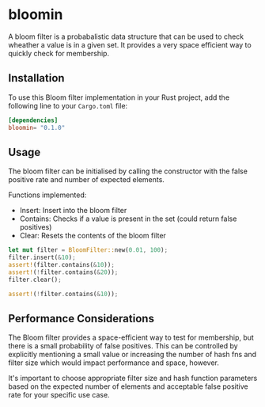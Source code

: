 # bloomin

A bloom filter is a probabalistic data structure that can be used to check wheather a value is in a given set.
It provides a very space efficient way to quickly check for membership.

## Installation

To use this Bloom filter implementation in your Rust project, add the following line to your `Cargo.toml` file:

```toml
[dependencies]
bloomin= "0.1.0"
```
## Usage

The bloom filter can be initialised by calling the constructor with the false positive rate and number of expected elements.

Functions implemented:
- Insert: Insert into the bloom filter
- Contains: Checks if a value is present in the set (could return false positives)
- Clear: Resets the contents of the bloom filter

```rust
let mut filter = BloomFilter::new(0.01, 100);
filter.insert(&10);
assert!(filter.contains(&10));
assert!(!filter.contains(&20));
filter.clear();

assert!(!filter.contains(&10));
```

## Performance Considerations

The Bloom filter provides a space-efficient way to test for membership, but there is a small probability of false positives. This can be controlled by explicitly mentioning a small value or increasing the number of hash fns and filter size which would impact performance and space, however.

It's important to choose appropriate filter size and hash function parameters based on the expected number of elements and acceptable false positive rate for your specific use case.
